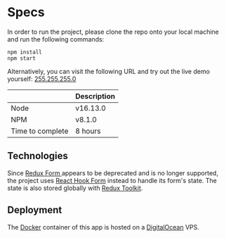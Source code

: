 # Specs

In order to run the project, please clone the repo onto your local machine and run the following commands:

    npm install
    npm start

Alternatively, you can visit the following URL and try out the live demo yourself:
[255.255.255.0](www.placeholder.ocm)

|                  | Description |
| ---------------- | ----------- |
| Node             | v16.13.0    |
| NPM              | v8.1.0      |
| Time to complete | 8 hours     |

## Technologies

Since [Redux Form ](https://redux-form.com/8.3.0/) appears to be deprecated and is no longer supported, the project uses [React Hook Form](https://react-hook-form.com/) instead to handle its form's state. The state is also stored globally with [Redux Toolkit](https://redux-toolkit.js.org/).

## Deployment

The [Docker](https://www.docker.com/) container of this app is hosted on a [DigitalOcean](https://www.digitalocean.com/community) VPS.
